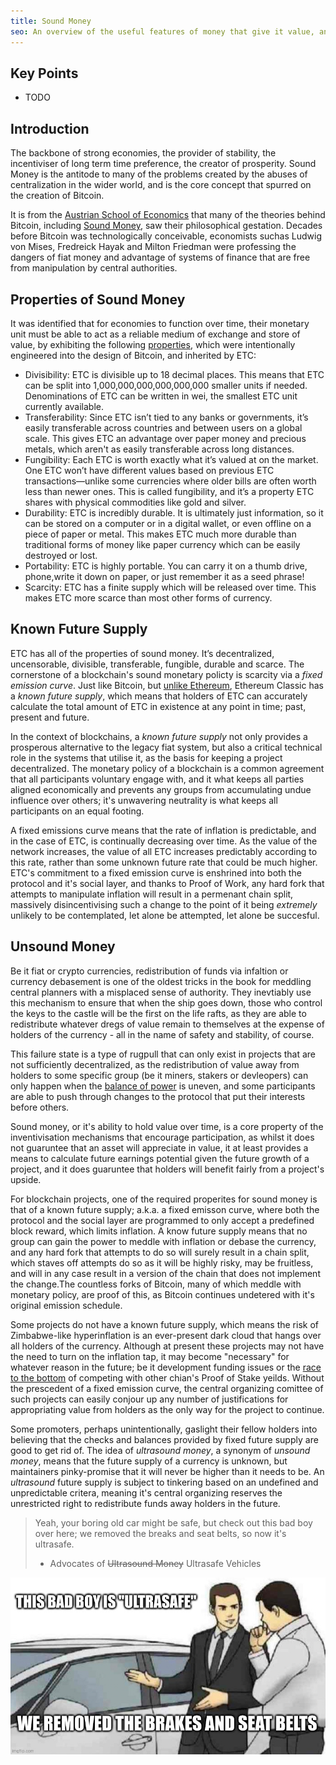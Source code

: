```yaml
---
title: Sound Money
seo: An overview of the useful features of money that give it value, and how some blockchains, including Ethereum Classic and Bitcoin, intentionally apply these features to their monetary policy to ensure decentralization and longevity.
---
```


## Key Points

- TODO

## Introduction

The backbone of strong economies, the provider of stability, the incentiviser of long term time preference, the creator of prosperity. Sound Money is the antitode to many of the problems created by the abuses of centralization in the wider world, and is the core concept that spurred on the creation of Bitcoin.

It is from the [Austrian School of Economics](https://mises.org/topics/bitcoin) that many of the theories behind Bitcoin, including [Sound Money](https://mises.org/library/principle-sound-money), saw their philosophical gestation. Decades before Bitcoin was technologically conceivable, economists suchas Ludwig von Mises, Fredreick Hayak and Milton Friedman were professing the dangers of fiat money and advantage of systems of finance that are free from manipulation by central authorities.

## Properties of Sound Money

It was identified that for economies to function over time, their monetary unit must be able to act as a reliable medium of exchange and store of value, by exhibiting the following [properties](https://cryptowhat.com/properties-of-sound-money/), which were intentionally engineered into the design of Bitcoin, and inherited by ETC:

- Divisibility: ETC is divisible up to 18 decimal places. This means that ETC can be split into 1,000,000,000,000,000,000 smaller units if needed. Denominations of ETC can be written in wei, the smallest ETC unit currently available.
- Transferability: Since ETC isn’t tied to any banks or governments, it’s easily transferable across countries and between users on a global scale. This gives ETC an advantage over paper money and precious metals, which aren't as easily transferable across long distances.
- Fungibility: Each ETC is worth exactly what it’s valued at on the market. One ETC won’t have different values based on previous ETC transactions—unlike some currencies where older bills are often worth less than newer ones. This is called fungibility, and it’s a property ETC shares with physical commodities like gold and silver.
- Durability: ETC is incredibly durable. It is ultimately just information, so it can be stored on a computer or in a digital wallet, or even offline on a piece of paper or metal. This makes ETC much more durable than traditional forms of money like paper currency which can be easily destroyed or lost.
- Portability: ETC is highly portable. You can carry it on a thumb drive, phone,write it down on paper, or just remember it as a seed phrase!
- Scarcity: ETC has a finite supply which will be released over time. This makes ETC more scarce than most other forms of currency.

## Known Future Supply

ETC has all of the properties of sound money. It’s decentralized, uncensorable, divisible, transferable, fungible, durable and scarce. The cornerstone of a blockchain's sound monetary policty is scarcity via a _fixed emission curve_. Just like Bitcoin, but [unlike Ethereum](#unsound-money), Ethereum Classic has a _known future supply_, which means that holders of ETC can accurately calculate the total amount of ETC in existence at any point in time; past, present and future.

In the context of blockchains, a _known future supply_ not only provides a prosperous alternative to the legacy fiat system, but also a critical technical role in the systems that utilise it, as the basis for keeping a project decentralized. The monetary policy of a blockchain is a common agreement that all participants voluntary engage with, and it what keeps all parties aligned economically and prevents any groups from accumulating undue influence over others; it's unwavering neutrality is what keeps all participants on an equal footing.

A fixed emissions curve means that the rate of inflation is predictable, and in the case of ETC, is continually decreasing over time. As the value of the network increases, the value of all ETC increases predictably according to this rate, rather than some unknown future rate that could be much higher. ETC's commitment to a fixed emission curve is enshrined into both the protocol and it's social layer, and thanks to Proof of Work, any hard fork that attempts to manipulate inflation will result in a permenant chain split, massively disincentivising such a change to the point of it being _extremely_ unlikely to be contemplated, let alone be attempted, let alone be succesful.

## Unsound Money

Be it fiat or crypto currencies, redistribution of funds via infaltion or currency debasement is one of the oldest tricks in the book for meddling central planners with a misplaced sense of authority. They inevtiably use this mechanism to ensure that when the ship goes down, those who control the keys to the castle will be the first on the life rafts, as they are able to redistribute whatever dregs of value remain to themselves at the expense of holders of the currency - all in the name of safety and stability, of course.

This failure state is a type of rugpull that can only exist in projects that are not sufficiently decentralized, as the redistribution of value away from holders to some specific group (be it miners, stakers or devleopers) can only happen when the [balance of power](/why-classic/decentralism#balancing-power) is uneven, and some participants are able to push through changes to the protocol that put their interests before others.

Sound money, or it's ability to hold value over time, is a core property of the inventivisation mechanisms that encourage participation, as whilst it does not guaruntee that an asset will appreciate in value, it at least provides a means to calculate future earnings potential given the future growth of a project, and it does guaruntee that holders will benefit fairly from a project's upside.

For blockchain projects, one of the required properites for sound money is that of a known future supply; a.k.a. a fixed emisson curve, where both the protocol and the social layer are programmed to only accept a predefined block reward, which limits inflation. A know future supply means that no group can gain the power to meddle with inflation or debase the currency, and any hard fork that attempts to do so will surely result in a chain split, which staves off attempts do so as it will be highly risky, may be fruitless, and will in any case result in a version of the chain that does not implement the change.The countless forks of Bitcoin, many of which meddle with monetary policy, are proof of this, as Bitcoin continues undetered with it's original emission schedule.

Some projects do not have a known future supply, which means the risk of Zimbabwe-like hyperinflation is an ever-present dark cloud that hangs over all holders of the currency. Although at present these projects may not have the need to turn on the inflation tap, it may become "necessary" for whatever reason in the future; be it development funding issues or the [race to the bottom](/why-classic/proof-of-work#the-apr-arms-race) of competing with other chian's Proof of Stake yeilds. Without the prescedent of a fixed emission curve, the central organizing comittee of such projects can easily conjour up any number of justifications for appropriating value from holders as the only way for the project to continue.

Some promoters, perhaps unintentionally, gaslight their fellow holders into believing that the checks and balances provided by fixed future supply are good to get rid of. The idea of _ultrasound money_, a synonym of _unsound money_, means that the future supply of a currency is unknown, but maintainers pinky-promise that it will never be higher than it needs to be. An _ultrasound_ future supply is subject to tinkering based on an undefined and unpredictable critera, meaning it's central organizing reserves the unrestricted right to redistribute funds away holders in the future.

> Yeah, your boring old car might be safe, but check out this bad boy over here; we removed the breaks and seat belts, so now it's ultrasafe.
>
> - Advocates of ~~Ultrasound Money~~ Ultrasafe Vehicles

![Used Car Salesman explaining Ultrasafe Vehicles](./ultrasafe.jpg)
